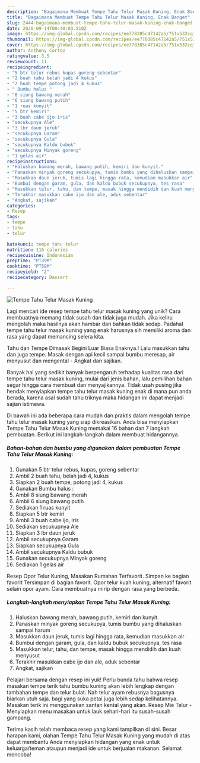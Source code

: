 ```yaml
---
description: "Bagaimana Membuat Tempe Tahu Telur Masak Kuning, Enak Banget"
title: "Bagaimana Membuat Tempe Tahu Telur Masak Kuning, Enak Banget"
slug: 2444-bagaimana-membuat-tempe-tahu-telur-masak-kuning-enak-banget
date: 2020-09-14T00:48:03.510Z
image: https://img-global.cpcdn.com/recipes/ee778385c47142a5/751x532cq70/tempe-tahu-telur-masak-kuning-foto-resep-utama.jpg
thumbnail: https://img-global.cpcdn.com/recipes/ee778385c47142a5/751x532cq70/tempe-tahu-telur-masak-kuning-foto-resep-utama.jpg
cover: https://img-global.cpcdn.com/recipes/ee778385c47142a5/751x532cq70/tempe-tahu-telur-masak-kuning-foto-resep-utama.jpg
author: Anthony Cortez
ratingvalue: 3.5
reviewcount: 11
recipeingredient:
- "5 btr telur rebus kupas goreng sebentar"
- "2 buah tahu belah jadi 4 kukus"
- "2 buah tempe potong jadi 4 kukus"
- " Bumbu halus "
- "8 siung bawang merah"
- "6 siung bawang putih"
- "1 ruas kunyit"
- "5 btr kemiri"
- "3 buah cabe ijo iris"
- "secukupnya Ale"
- "3 lbr daun jeruk"
- "secukupnya Garam"
- "secukupnya Gula"
- "secukupnya Kaldu bubuk"
- "secukupnya Minyak goreng"
- "1 gelas air"
recipeinstructions:
- "Haluskan bawang merah, bawang putih, kemiri dan kunyit."
- "Panaskan minyak goreng secukupya, tumis bumbu yang dihaluskan sampai harum"
- "Masukkan daun jeruk, tumis lagi hingga rata, kemudian masukkan air"
- "Bumbui dengan garam, gula, dan kaldu bubuk secukupnya, tes rasa"
- "Masukkan telur, tahu, dan tempe, masak hingga mendidih dan kuah menyusut"
- "Terakhir masukkan cabe ijo dan ale, aduk sebentar"
- "Angkat, sajikan"
categories:
- Resep
tags:
- tempe
- tahu
- telur

katakunci: tempe tahu telur 
nutrition: 116 calories
recipecuisine: Indonesian
preptime: "PT39M"
cooktime: "PT58M"
recipeyield: "2"
recipecategory: Dessert

---
```



![Tempe Tahu Telur Masak Kuning](https://img-global.cpcdn.com/recipes/ee778385c47142a5/751x532cq70/tempe-tahu-telur-masak-kuning-foto-resep-utama.jpg)

Lagi mencari ide resep tempe tahu telur masak kuning yang unik? Cara membuatnya memang tidak susah dan tidak juga mudah. Jika keliru mengolah maka hasilnya akan hambar dan bahkan tidak sedap. Padahal tempe tahu telur masak kuning yang enak harusnya sih memiliki aroma dan rasa yang dapat memancing selera kita.

Tahu dan Tempe Dimasak Begini Luar Biasa Enaknya.! Lalu masukkan tahu dan juga tempe. Masak dengan api kecil sampai bumbu meresap, air menyusut dan mengental - Angkat dan sajikan.

Banyak hal yang sedikit banyak berpengaruh terhadap kualitas rasa dari tempe tahu telur masak kuning, mulai dari jenis bahan, lalu pemilihan bahan segar hingga cara membuat dan menyajikannya. Tidak usah pusing jika hendak menyiapkan tempe tahu telur masak kuning enak di mana pun anda berada, karena asal sudah tahu triknya maka hidangan ini dapat menjadi sajian istimewa.


Di bawah ini ada beberapa cara mudah dan praktis dalam mengolah tempe tahu telur masak kuning yang siap dikreasikan. Anda bisa menyiapkan Tempe Tahu Telur Masak Kuning memakai 16 bahan dan 7 langkah pembuatan. Berikut ini langkah-langkah dalam membuat hidangannya.

<!--inarticleads1-->

##### Bahan-bahan dan bumbu yang digunakan dalam pembuatan Tempe Tahu Telur Masak Kuning:

1. Gunakan 5 btr telur rebus, kupas, goreng sebentar
1. Ambil 2 buah tahu, belah jadi 4, kukus
1. Siapkan 2 buah tempe, potong jadi 4, kukus
1. Gunakan  Bumbu halus :
1. Ambil 8 siung bawang merah
1. Ambil 6 siung bawang putih
1. Sediakan 1 ruas kunyit
1. Siapkan 5 btr kemiri
1. Ambil 3 buah cabe ijo, iris
1. Sediakan secukupnya Ale
1. Siapkan 3 lbr daun jeruk
1. Ambil secukupnya Garam
1. Siapkan secukupnya Gula
1. Ambil secukupnya Kaldu bubuk
1. Gunakan secukupnya Minyak goreng
1. Sediakan 1 gelas air


Resep Opor Telur Kuning, Masakan Rumahan Terfavorit. Simpan ke bagian favorit Tersimpan di bagian favorit. Opor telur kuah kuning, alternatif favorit selain opor ayam. Cara membuatnya mirip dengan rasa yang berbeda. 

<!--inarticleads2-->

##### Langkah-langkah menyiapkan Tempe Tahu Telur Masak Kuning:

1. Haluskan bawang merah, bawang putih, kemiri dan kunyit.
1. Panaskan minyak goreng secukupya, tumis bumbu yang dihaluskan sampai harum
1. Masukkan daun jeruk, tumis lagi hingga rata, kemudian masukkan air
1. Bumbui dengan garam, gula, dan kaldu bubuk secukupnya, tes rasa
1. Masukkan telur, tahu, dan tempe, masak hingga mendidih dan kuah menyusut
1. Terakhir masukkan cabe ijo dan ale, aduk sebentar
1. Angkat, sajikan


Pelajari bersama dengan resep ini yuk! Perlu bunda tahu bahwa resep masakan tempe terik tahu bumbu kuning akan lebih lengkap dengan tambahan tempe dan telur bulat. Nah telur ayam rebusnya bagusnya biarkan utuh saja. bagi yang suka petai juga lebih sedap kelihatannya. Masakan terik ini menggunakan santan kental yang akan. Resep Mie Telur - Menyiapkan menu masakan untuk lauk sehari-hari itu susah-susah gampang. 

Terima kasih telah membaca resep yang kami tampilkan di sini. Besar harapan kami, olahan Tempe Tahu Telur Masak Kuning yang mudah di atas dapat membantu Anda menyiapkan hidangan yang enak untuk keluarga/teman ataupun menjadi ide untuk berjualan makanan. Selamat mencoba!
